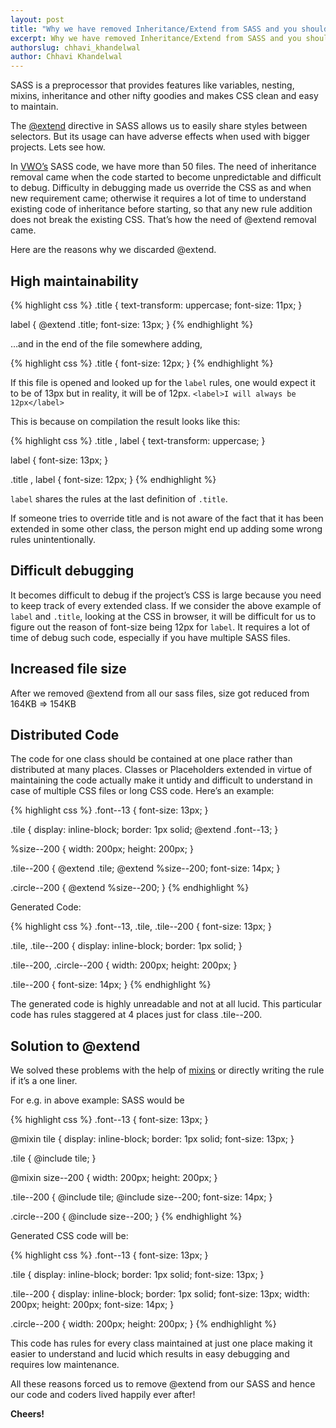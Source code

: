 ```yaml
---
layout: post
title: "Why we have removed Inheritance/Extend from SASS and you should do the same!"
excerpt: Why we have removed Inheritance/Extend from SASS and you should do the same!
authorslug: chhavi_khandelwal
author: Chhavi Khandelwal
---
```


SASS is a preprocessor that provides features like variables, nesting, mixins, inheritance and other nifty goodies and makes CSS clean and easy to maintain.

The [@extend](http://sass-lang.com/guide#topic-7)  directive in SASS allows us to easily share styles between selectors.
But its usage can have adverse effects when used with bigger projects. Lets see how.

In [VWO’s](https://app.vwo.com) SASS code, we have more than 50 files. The need of inheritance removal came when the code started to become unpredictable and difficult to debug. Difficulty in debugging made us override the CSS as and when new requirement came; otherwise it requires a lot of time to understand existing code of inheritance before starting, so that any new rule addition does not break the existing CSS. That’s how the need of @extend removal came.

Here are the reasons why we discarded @extend.

## High maintainability 

{% highlight css %}
.title {
	text-transform: uppercase;
	font-size: 11px;
}

label {
	@extend .title;
	font-size: 13px;
}
{% endhighlight %}

…and in the end of the file somewhere adding,

{% highlight css %}
.title {
	font-size: 12px;
}
{% endhighlight %}

If this file is opened and looked up for the `label` rules, one would expect it to be of 13px but in reality, it will be of 12px.
`<label>I will always be 12px</label>`

This is because on compilation the result looks like this:

{% highlight css %}
.title , label {
	text-transform: uppercase; 
}

label {
	font-size: 13px; 
}

.title , label {
	font-size: 12px; 
}
{% endhighlight %}

`label` shares the rules at the last definition of `.title`.

If someone tries to override title and is not aware of the fact that it has been extended in some other class, the person might end up adding some wrong rules unintentionally.


## Difficult debugging
It becomes difficult to debug if the project’s CSS is large because you need to keep track of every extended class. If we consider the above example of `label` and `.title`, looking at the CSS in browser, it will be difficult for us to figure out the reason of font-size being 12px for `label`. It requires a lot of time of debug such code, especially if you have multiple SASS files.

## Increased file size
After we removed @extend from all our sass files, size got reduced from 164KB => 154KB

## Distributed Code
The code for one class should be contained at one place rather than distributed at many places. Classes or Placeholders extended in virtue of maintaining the code actually make it untidy and difficult to understand in case of multiple CSS files or long CSS code.
Here’s an example:

{% highlight css %}
.font--13 {
	font-size: 13px;
}

.tile {
	display: inline-block;
	border: 1px solid;
	@extend .font--13;
}

%size--200 {
	width: 200px;
	height: 200px;
}

.tile--200 {
	@extend .tile;
	@extend %size--200;
	font-size: 14px;
}

.circle--200 {
	@extend %size--200;
}
{% endhighlight %}

Generated Code:

{% highlight css %}
.font--13, .tile, .tile--200 {
	font-size: 13px;
}

.tile, .tile--200 {
	display: inline-block;
	border: 1px solid;
}

.tile--200, .circle--200 {
	width: 200px;
	height: 200px;
}

.tile--200 {
	font-size: 14px;
}
{% endhighlight %}

The generated code is highly unreadable and not at all lucid. This particular code has rules staggered at 4 places just for class .tile--200.

## Solution to @extend
We solved these problems with the help of [mixins](http://sass-lang.com/guide#topic-6) or directly writing the rule if it’s a one liner.

For e.g. in above example: SASS would be

{% highlight css %}
.font--13 {
	font-size: 13px;
}

@mixin tile {
	display: inline-block;
	border: 1px solid;
	font-size: 13px;
}

.tile {
	@include tile;
}

@mixin size--200 {
	width: 200px;
	height: 200px;
}

.tile--200 {
	@include tile;
	@include size--200;
	font-size: 14px;
}

.circle--200 {
	@include size--200;
}
{% endhighlight %}

Generated CSS code will be:

{% highlight css %}
.font--13 {
	font-size: 13px;
}

.tile {
	display: inline-block;
	border: 1px solid;
	font-size: 13px;
}

.tile--200 {
	display: inline-block;
	border: 1px solid;
	font-size: 13px;
	width: 200px;
	height: 200px;
	font-size: 14px;
}

.circle--200 {
	width: 200px;
	height: 200px;
}
{% endhighlight %}

This code has rules for every class maintained at just one place making it easier to understand and lucid which results in easy debugging and requires low maintenance.

All these reasons forced us to remove @extend from our SASS and hence our code and coders lived happily ever after!

**Cheers!**
